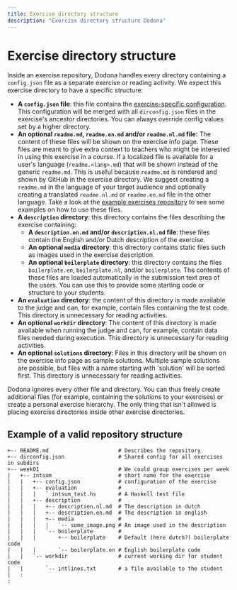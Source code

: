 ```yaml
---
title: Exercise directory structure
description: "Exercise directory structure Dodona"
---
```


# Exercise directory structure

Inside an exercise repository, Dodona handles every directory containing a `config.json` file as a separate exercise or reading activity. We expect this exercise directory to have a specific structure:

- **A `config.json` file**: this file contains the [exercise-specific configuration](/references/exercise-config). This configuration will be merged with all `dirconfig.json` files in the exercise's ancestor directories. You can always override config values set by a higher directory.
- **An optional  `readme.md`, `readme.en.md` and/or `readme.nl.md` file:** The content of these files will be shown on the exercise info page. These files are meant to give extra context to teachers who might be interested in using this exercise in a course. If a localized file is available for a user's language (`readme.<lang>.md`) that will be shown instead of the generic `readme.md`. This is useful because `readme.md` is rendered and shown by GitHub in the exercise directory. We suggest creating a `readme.md` in the language of your target audience and optionally creating a translated `readme.nl.md` or `readme.en.md` file in the other language. Take a look at the [example exercises repository](https://github.com/dodona-edu/example-exercises) to see some examples on how to use these files.
- **A `description` directory**: this directory contains the files describing the exercise containing:
  - **A `description.en.md` and/or `description.nl.md` file**: these files contain the English and/or Dutch description of the exercise.
  - **An optional `media` directory**: this directory contains static files such as images used in the exercise description.
  - **An optional `boilerplate` directory**: this directory contains the files `boilerplate.en`, `boilerplate.nl`, and/or `boilerplate`. The contents of these files are loaded automatically in the submission text area of the users. You can use this to provide some starting code or structure to your students.
- **An `evaluation` directory**: the content of this directory is made available to the judge and can, for example, contain files containing the test code. This directory is unnecessary for reading activities. 
- **An optional `workdir` directory**: The content of this directory is made available when running the judge and can, for example, contain data files needed during execution. This directory is unnecessary for reading activities. 
- **An optional `solutions` directory**: Files in this directory will be shown on the exercise info page as sample solutions. Multiple sample solutions are possible, but files with a name starting with 'solution' will be sorted first. This directory is unnecessary for reading activities. 

Dodona ignores every other file and directory. You can thus freely create additional files (for example, containing the solutions to your exercises) or create a personal exercise hierarchy. The only thing that isn't allowed is placing exercise directories inside other exercise directories.

## Example of a valid repository structure

```
+-- README.md                      # Describes the repository
+-- dirconfig.json                 # Shared config for all exercises in subdirs
+-- week01                         # We could group exercises per week
|   +-- intsum                     # short name for the exercise
|   |   +-- config.json            # configuration of the exercise
|   |   +-- evaluation             #
|   |   |   ` intsum_test.hs       # A Haskell test file
|   |   +-- description            #
|   |   |   +-- description.nl.md  # The description in dutch
|   |   |   +-- description.en.md  # The description in english
|   |   |   +-- media              #
|   |   |   |   `-- some_image.png # An image used in the description
|   |   |   `-- boilerplate        #
|   |   |       +-- boilerplate    # Default (here dutch?) boilerplate code
|   |   |       `-- boilerplate.en # English boilerplate code
|   |   `-- workdir                # current working dir for student code
|   |       `-- intlines.txt       # a file available to the student
|   :
:
```